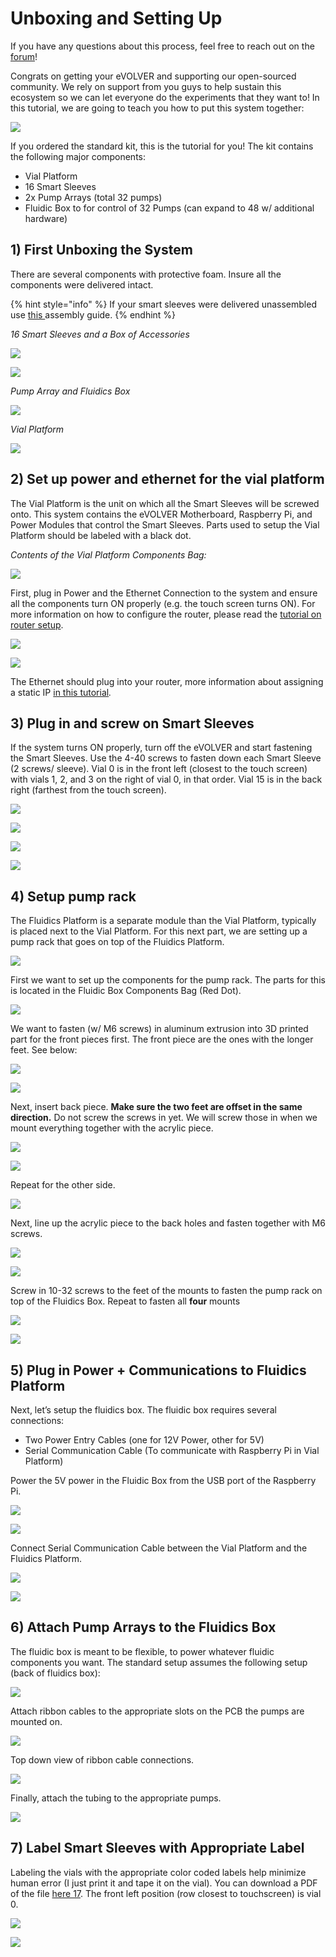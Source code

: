 # Unboxing and Setting Up

If you have any questions about this process, feel free to reach out on the [forum](https://www.evolver.bio/t/unboxing-and-setting-up-your-evolver/123)!

Congrats on getting your eVOLVER and supporting our open-sourced community. We rely on support from you guys to help sustain this ecosystem so we can let everyone do the experiments that they want to! In this tutorial, we are going to teach you how to put this system together:

![](../.gitbook/assets/evolver.jpeg)

If you ordered the standard kit, this is the tutorial for you! The kit contains the following major components:

* Vial Platform
* 16 Smart Sleeves
* 2x Pump Arrays (total 32 pumps)
* Fluidic Box to for control of 32 Pumps (can expand to 48 w/ additional hardware)

## 1) First Unboxing the System

There are several components with protective foam. Insure all the components were delivered intact.

{% hint style="info" %}
If your smart sleeves were delivered unassembled use [this ](../guides/building-a-smart-sleeve.md)assembly guide.&#x20;
{% endhint %}

_16 Smart Sleeves and a Box of Accessories_

![](../.gitbook/assets/parts1.jpeg)

![](../.gitbook/assets/parts2.jpeg)

_Pump Array and Fluidics Box_

![](../.gitbook/assets/parts3.jpeg)

_Vial Platform_

![](../.gitbook/assets/parts4.jpeg)

## 2) Set up power and ethernet for the vial platform

The Vial Platform is the unit on which all the Smart Sleeves will be screwed onto. This system contains the eVOLVER Motherboard, Raspberry Pi, and Power Modules that control the Smart Sleeves. Parts used to setup the Vial Platform should be labeled with a black dot.

_Contents of the Vial Platform Components Bag:_

![](../.gitbook/assets/parts5.jpeg)

First, plug in Power and the Ethernet Connection to the system and ensure all the components turn ON properly (e.g. the touch screen turns ON). For more information on how to configure the router, please read the [tutorial on router setup](configuring-computer-and-networking/).

![](../.gitbook/assets/parts6.jpeg)

![](../.gitbook/assets/parts7.jpeg)

The Ethernet should plug into your router, more information about assigning a static IP [in this tutorial](https://www.evolver.bio/t/tutorial-configuring-local-router-and-computer-for-basic-evolver-use/71)_._

## 3) Plug in and screw on Smart Sleeves

If the system turns ON properly, turn off the eVOLVER and start fastening the Smart Sleeves. Use the 4-40 screws to fasten down each Smart Sleeve (2 screws/ sleeve). Vial 0 is in the front left (closest to the touch screen) with vials 1, 2, and 3 on the right of vial 0, in that order. Vial 15 is in the back right (farthest from the touch screen).

![](../.gitbook/assets/parts8.jpeg)

![](../.gitbook/assets/parts9.jpeg)

![](../.gitbook/assets/parts10.jpeg)

![](../.gitbook/assets/parts11.jpeg)

## 4) Setup pump rack

The Fluidics Platform is a separate module than the Vial Platform, typically is placed next to the Vial Platform. For this next part, we are setting up a pump rack that goes on top of the Fluidics Platform.

![](../.gitbook/assets/parts12.jpeg)

First we want to set up the components for the pump rack. The parts for this is located in the Fluidic Box Components Bag (Red Dot).

![](../.gitbook/assets/parts13.jpeg)

We want to fasten (w/ M6 screws) in aluminum extrusion into 3D printed part for the front pieces first. The front piece are the ones with the longer feet. See below:

![](../.gitbook/assets/parts14.jpeg)

![](../.gitbook/assets/parts15.jpeg)

Next, insert back piece. **Make sure the two feet are offset in the same direction.** Do not screw the screws in yet. We will screw those in when we mount everything together with the acrylic piece.

![](../.gitbook/assets/parts16.jpeg)

![](../.gitbook/assets/parts17.jpeg)

Repeat for the other side.

![](../.gitbook/assets/parts18.jpeg)

Next, line up the acrylic piece to the back holes and fasten together with M6 screws.

![](../.gitbook/assets/parts19.jpeg)

![](../.gitbook/assets/parts20.jpeg)

Screw in 10-32 screws to the feet of the mounts to fasten the pump rack on top of the Fluidics Box. Repeat to fasten all **four** mounts

![](../.gitbook/assets/parts21.jpeg)

![](../.gitbook/assets/parts22.jpeg)

## 5) Plug in Power + Communications to Fluidics Platform

Next, let’s setup the fluidics box. The fluidic box requires several connections:

* Two Power Entry Cables (one for 12V Power, other for 5V)
* Serial Communication Cable (To communicate with Raspberry Pi in Vial Platform)

Power the 5V power in the Fluidic Box from the USB port of the Raspberry Pi.

![](../.gitbook/assets/parts23.jpeg)

![](../.gitbook/assets/parts24.jpeg)

Connect Serial Communication Cable between the Vial Platform and the Fluidics Platform.

![](../.gitbook/assets/parts25.jpeg)

![](../.gitbook/assets/parts26.jpeg)

## 6) **Attach Pump Arrays to the Fluidics Box**

The fluidic box is meant to be flexible, to power whatever fluidic components you want. The standard setup assumes the following setup (back of fluidics box):

![](../.gitbook/assets/parts27.jpeg)

Attach ribbon cables to the appropriate slots on the PCB the pumps are mounted on.

![](../.gitbook/assets/parts28.jpeg)

Top down view of ribbon cable connections.

![](../.gitbook/assets/parts29.jpeg)

Finally, attach the tubing to the appropriate pumps.

![](../.gitbook/assets/parts30.jpeg)

## 7) Label Smart Sleeves with Appropriate Label

Labeling the vials with the appropriate color coded labels help minimize human error (I just print it and tape it on the vial). You can download a PDF of the file [here 17](https://drive.google.com/file/d/1dU9UwHoWeEc\_umC9RTkK3eqjdB1OCjvV/view?usp=sharing). The front left position (row closest to touchscreen) is vial 0.

![](../.gitbook/assets/parts31.jpeg)

![](../.gitbook/assets/parts32.jpeg)

